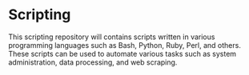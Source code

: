 # Scripting
This  scripting repository will contains scripts written in various programming languages such as Bash, Python, Ruby, Perl, and others. These scripts can be used to automate various tasks such as system administration, data processing, and web scraping.  

